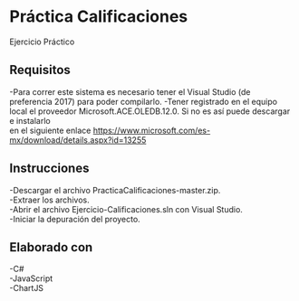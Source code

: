 # Práctica Calificaciones
Ejercicio Práctico

## Requisitos
-Para correr este sistema es necesario tener el Visual Studio (de preferencia 2017) para poder compilarlo.
-Tener registrado en el equipo local el proveedor Microsoft.ACE.OLEDB.12.0. Si no es así puede descargar e instalarlo <br />
en el siguiente enlace https://www.microsoft.com/es-mx/download/details.aspx?id=13255

## Instrucciones
-Descargar el archivo PracticaCalificaciones-master.zip. <br />
-Extraer los archivos. <br />
-Abrir el archivo Ejercicio-Calificaciones.sln con Visual Studio. <br />
-Iniciar la depuración del proyecto.

## Elaborado con
-C# <br />
-JavaScript <br />
-ChartJS
